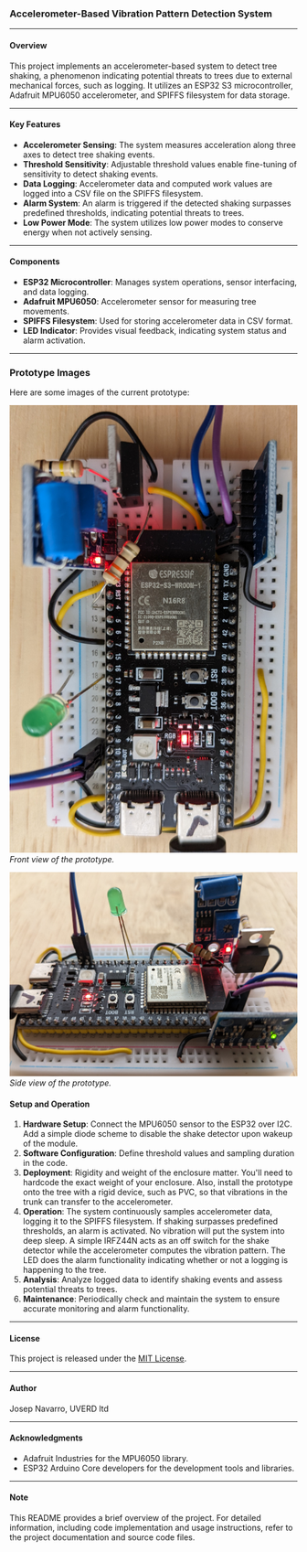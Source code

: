### Accelerometer-Based Vibration Pattern Detection System

---

#### Overview
This project implements an accelerometer-based system to detect tree shaking, a phenomenon indicating potential threats to trees due to external mechanical forces, such as logging. It utilizes an ESP32 S3 microcontroller, Adafruit MPU6050 accelerometer, and SPIFFS filesystem for data storage.

---

#### Key Features
- **Accelerometer Sensing**: The system measures acceleration along three axes to detect tree shaking events.
- **Threshold Sensitivity**: Adjustable threshold values enable fine-tuning of sensitivity to detect shaking events.
- **Data Logging**: Accelerometer data and computed work values are logged into a CSV file on the SPIFFS filesystem.
- **Alarm System**: An alarm is triggered if the detected shaking surpasses predefined thresholds, indicating potential threats to trees.
- **Low Power Mode**: The system utilizes low power modes to conserve energy when not actively sensing.

---

#### Components
- **ESP32 Microcontroller**: Manages system operations, sensor interfacing, and data logging.
- **Adafruit MPU6050**: Accelerometer sensor for measuring tree movements.
- **SPIFFS Filesystem**: Used for storing accelerometer data in CSV format.
- **LED Indicator**: Provides visual feedback, indicating system status and alarm activation.

---

### Prototype Images

Here are some images of the current prototype:

![Prototype Front View](docs/images/shake_detection_proto_esp32s3.jpg)
*Front view of the prototype.*

![Prototype Side View](docs/images/shake_detection_proto_side_esp32s3.jpg)
*Side view of the prototype.*

#### Setup and Operation
1. **Hardware Setup**: Connect the MPU6050 sensor to the ESP32 over I2C. Add a simple diode scheme to disable the shake detector upon wakeup of the module.
2. **Software Configuration**: Define threshold values and sampling duration in the code.
3. **Deployment**: Rigidity and weight of the enclosure matter. You'll need to hardcode the exact weight of your enclosure. Also, install the prototype onto the tree with a rigid device, such as PVC, so that vibrations in the trunk can transfer to the accelerometer.
4. **Operation**: The system continuously samples accelerometer data, logging it to the SPIFFS filesystem. If shaking surpasses predefined thresholds, an alarm is activated. No vibration will put the system into deep sleep. A simple IRFZ44N acts as an off switch for the shake detector while the accelerometer computes the vibration pattern. The LED does the alarm functionality indicating whether or not a logging is happening to the tree.
5. **Analysis**: Analyze logged data to identify shaking events and assess potential threats to trees.
6. **Maintenance**: Periodically check and maintain the system to ensure accurate monitoring and alarm functionality.

---

#### License
This project is released under the [MIT License](LICENSE.md).

---

#### Author
Josep Navarro, UVERD ltd

---

#### Acknowledgments
- Adafruit Industries for the MPU6050 library.
- ESP32 Arduino Core developers for the development tools and libraries.

---

#### Note
This README provides a brief overview of the project. For detailed information, including code implementation and usage instructions, refer to the project documentation and source code files.
